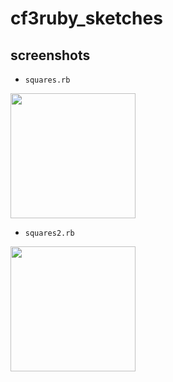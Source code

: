 # cf3ruby_sketches

## screenshots

- `squares.rb`

<img src="https://user-images.githubusercontent.com/3406260/34318102-3a5f240a-e802-11e7-8bdb-03f33f63e0c7.png" width="200"/>

- `squares2.rb`

<img src="https://user-images.githubusercontent.com/3406260/34318099-1e8e2668-e802-11e7-89f6-c75ff02730d3.png" width="200"/>